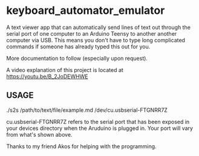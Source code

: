# keyboard_automator_emulator
A text viewer app that can automatically send lines of text out through the serial port of one computer to an Arduino Teensy to another another computer via USB.  This means you don't have to type long complicated commands if someone has already typed this out for you.   

More documentation to follow (especially upon request). 

A video explanation of this project is located at https://youtu.be/B_2JoDEWHWE

## USAGE
./s2s /path/to/text/file/example.md /dev/cu.usbserial-FTGNRR7Z

cu.usbserial-FTGNRR7Z refers to the serial port that has been exposed in your devices directory when the Aruduino is plugged in.  Your port will vary from what's shown above.  

Thanks to my friend Akos for helping with the programming.   
